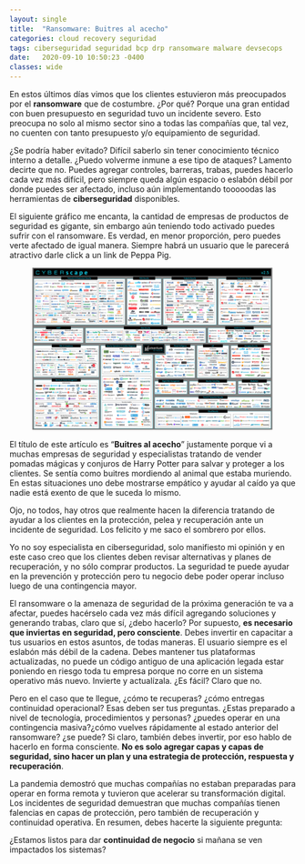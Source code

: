 ```yaml
---
layout: single
title:  "Ransomware: Buitres al acecho"
categories: cloud recovery seguridad
tags: ciberseguridad seguridad bcp drp ransomware malware devsecops
date:   2020-09-10 10:50:23 -0400
classes: wide
---
```


En estos últimos días vimos que los clientes estuvieron más preocupados por el  **ransomware** que de costumbre. ¿Por qué? Porque una gran entidad con buen presupuesto en seguridad tuvo un incidente severo. Esto preocupa no solo al mismo sector sino a todas las compañías que, tal vez, no cuenten con tanto presupuesto y/o equipamiento de seguridad.

¿Se podría haber evitado? Difícil saberlo sin tener conocimiento técnico interno a detalle. ¿Puedo volverme inmune a ese tipo de ataques? Lamento decirte que no. Puedes agregar controles, barreras, trabas, puedes hacerlo cada vez más difícil, pero siempre queda algún espacio o eslabón débil por donde puedes ser afectado, incluso aún implementando tooooodas las herramientas de  **ciberseguridad**  disponibles.

El siguiente gráfico me encanta, la cantidad de empresas de productos de seguridad es gigante, sin embargo aún teniendo todo activado puedes sufrir con el ransomware. Es verdad, en menor proporción, pero puedes verte afectado de igual manera. Siempre habrá un usuario que le parecerá atractivo darle click a un link de Peppa Pig.

<figure>
  <img src="/assets/images/cibersec-companies-1030x694.png" alt="Cibersecurity Companies">
</figure>

El título de este artículo es “**Buitres al acecho**” justamente porque vi a muchas empresas de seguridad y especialistas tratando de vender pomadas mágicas y conjuros de Harry Potter para salvar y proteger a los clientes. Se sentía como buitres mordiendo al animal que estaba muriendo. En estas situaciones uno debe mostrarse empático y ayudar al caído ya que nadie está exento de que le suceda lo mismo.

Ojo, no todos, hay otros que realmente hacen la diferencia tratando de ayudar a los clientes en la protección, pelea y recuperación ante un incidente de seguridad. Los felicito y me saco el sombrero por ellos.

Yo no soy especialista en ciberseguridad, solo manifiesto mi opinión y en este caso creo que los clientes deben revisar alternativas y planes de recuperación, y no sólo comprar productos. La seguridad te puede ayudar en la prevención y protección pero tu negocio debe poder operar incluso luego de una contingencia mayor.

El ransomware o la amenaza de seguridad de la próxima generación te va a afectar, puedes hacérselo cada vez más difícil agregando soluciones y generando trabas, claro que sí, ¿debo hacerlo? Por supuesto,  **es necesario que inviertas en seguridad, pero consciente**. Debes invertir en capacitar a tus usuarios en estos asuntos, de todas maneras. El usuario siempre es el eslabón más débil de la cadena. Debes mantener tus plataformas actualizadas, no puede un código antiguo de una aplicación legada estar poniendo en riesgo toda tu empresa porque no corre en un sistema operativo más nuevo. Invierte y actualízala. ¿Es fácil? Claro que no.

Pero en el caso que te llegue, ¿cómo te recuperas? ¿cómo entregas continuidad operacional? Esas deben ser tus preguntas. ¿Estas preparado a nivel de tecnología, procedimientos y personas? ¿puedes operar en una contingencia masiva?¿cómo vuelves rápidamente al estado anterior del ransomware? ¿se puede? Si claro, también debes invertir, por eso hablo de hacerlo en forma consciente.  **No es solo agregar capas y capas de seguridad, sino hacer un plan y una estrategia de protección, respuesta y recuperación**.

La pandemia demostró que muchas compañías no estaban preparadas para operar en forma remota y tuvieron que acelerar su transformación digital. Los incidentes de seguridad demuestran que muchas compañías tienen falencias en capas de protección, pero también de recuperación y continuidad operativa. En resumen, debes hacerte la siguiente pregunta:

¿Estamos listos para dar  **continuidad de negocio**  si mañana se ven impactados los sistemas?